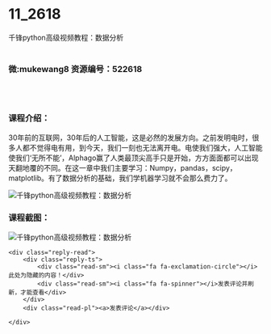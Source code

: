 # 11_2618
千锋python高级视频教程：数据分析
<br/></br>
<h3>微:mukewang8 资源编号：522618</h3>
<br/></br>
<h3>课程介绍：</h3>
<div class="para">
<p><span class="title-main">30年前的互联网，30年后的人工智能，这是必然的发展方向。之前发明电时，很多人都不觉得电有用，到今天，我们一刻也无法离开电。电使我们强大，人工智能使我们‘无所不能’，Alphago赢了人类最顶尖高手只是开始，方方面面都可以出现天翻地覆的不同。在这一章中我们主要学习：Numpy，pandas，scipy，matplotlib。有了<a title="查看与 数据分析 相关的文章" target="_blank">数据分析</a>的基础，我们学机器学习就不会那么费力了。</span></p>
<p><span class="title-main"><img src="https://www.ko996.com/wp-content/uploads/img/2018/05/2-57.png" alt="千锋python高级视频教程：数据分析"></span></p>
</div>
<div class="info-desc">
<h3>课程截图：</h3>
<p><img src="https://www.ko996.com/wp-content/uploads/img/2018/05/3-61.png" alt="千锋python高级视频教程：数据分析"></p>


	<div class="reply-read">
		<div class="reply-ts">
			<div class="read-sm"><i class="fa fa-exclamation-circle"></i>此处为隐藏的内容！</div>
			<div class="read-sm"><i class="fa fa-spinner"></i>发表评论并刷新，才能查看</div>
		</div>
		<div class="read-pl"><a>发表评论</a></div>
		
    </div>
</div>
